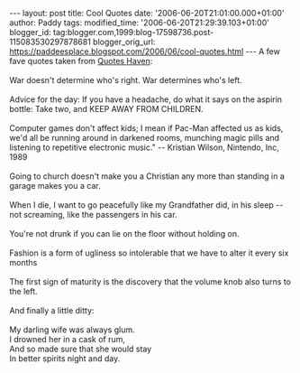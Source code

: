 \-\-- layout: post title: Cool Quotes date:
\'2006-06-20T21:01:00.000+01:00\' author: Paddy tags: modified\_time:
\'2006-06-20T21:29:39.103+01:00\' blogger\_id:
tag:blogger.com,1999:blog-17598736.post-115083530297878681
blogger\_orig\_url:
https://paddeesplace.blogspot.com/2006/06/cool-quotes.html \-\-- A few
fave quotes taken from [Quotes
Haven](https://www.witty-quotes.com/index.html):\
\
War doesn\'t determine who\'s right. War determines who\'s left.\
\
Advice for the day: If you have a headache, do what it says on the
aspirin bottle: Take two, and KEEP AWAY FROM CHILDREN.\
\
Computer games don\'t affect kids; I mean if Pac-Man affected us as
kids, we\'d all be running around in darkened rooms, munching magic
pills and listening to repetitive electronic music.\" \-- Kristian
Wilson, Nintendo, Inc, 1989\
\
Going to church doesn\'t make you a Christian any more than standing in
a garage makes you a car.\
\
When I die, I want to go peacefully like my Grandfather did, in his
sleep \-- not screaming, like the passengers in his car.\
\
You\'re not drunk if you can lie on the floor without holding on.\
\
Fashion is a form of ugliness so intolerable that we have to alter it
every six months\
\
The first sign of maturity is the discovery that the volume knob also
turns to the left.\
\
And finally a little ditty:\
\
My darling wife was always glum.\
I drowned her in a cask of rum,\
And so made sure that she would stay\
In better spirits night and day.

